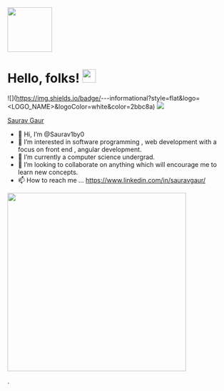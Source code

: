 <img src="https://media-exp3.licdn.com/dms/image/C5603AQGgGR_BmvVKtQ/profile-displayphoto-shrink_800_800/0/1622363825364?e=1632355200&v=beta&t=1KVXnchm6jeofnm3FLrZh1EqmB53cD3tT82-uiSI5TM" width="100px">

# Hello, folks! <img src="https://raw.githubusercontent.com/MartinHeinz/MartinHeinz/master/wave.gif" width="30px">
![](https://img.shields.io/badge/<Angular>-<Front-end Development>-<Front-end Development>-informational?style=flat&logo=<LOGO_NAME>&logoColor=white&color=2bbc8a)
![](https://img.shields.io/badge/<WORD_ON_LEFT>-<WORD_ON_RIGHT>-informational?style=flat&logo=data:image/svg%2bxml;base64,<BASE64_DATA>)


<div class="badge-base LI-profile-badge" data-locale="en_US" data-size="medium" data-theme="dark" data-type="VERTICAL" data-vanity="sauravgaur" data-version="v1"><a class="badge-base__link LI-simple-link" href="https://in.linkedin.com/in/sauravgaur?trk=profile-badge">Saurav Gaur</a></div>
              
- 👋 Hi, I’m @Saurav1by0
- 👀 I’m interested in software programming , web development with a focus on front end , angular development.
- 🌱 I’m currently a computer science undergrad.
- 💞️ I’m looking to collaborate on anything which will encourage me to learn new concepts.
- 📫 How to reach me ... https://www.linkedin.com/in/sauravgaur/

<!---
Saurav1by0/Saurav1by0 is a ✨ special ✨ repository because its `README.md` (this file) appears on your GitHub profile.
You can click the Preview link to take a look at your changes.
--->
<img src="https://miro.medium.com/max/1020/0*7Q3yvSIv_t0ioJ-Z.gif" width="400px">

.
